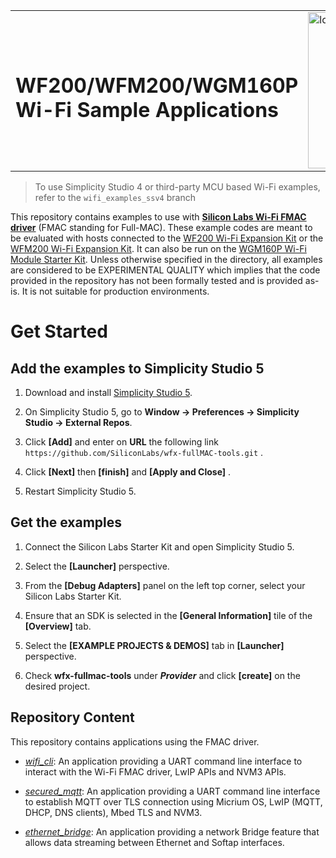 <table border="0">
  <tr>
    <td align="left" valign="middle">
	  <h1>WF200/WFM200/WGM160P<br/>Wi-Fi Sample Applications</h1>
	</td>
	<td align="left" valign="middle">
	  <a href="https://www.silabs.com/wireless/wi-fi">
	    <img src="http://pages.silabs.com/rs/634-SLU-379/images/WGX-transparent.png"  title="Wi-Fi Sample Applications" alt="logo" width="250"/>
	  </a>
	</td>
  </tr>
</table>

> To use Simplicity Studio 4 or third-party MCU based Wi-Fi examples, refer to the `wifi_examples_ssv4` branch

This repository contains examples to use with [**Silicon Labs Wi-Fi FMAC driver**](https://github.com/SiliconLabs/wfx-fullMAC-driver) (FMAC standing for Full-MAC).
These example codes are meant to be evaluated with hosts connected to the [WF200 Wi-Fi Expansion Kit](https://www.silabs.com/products/development-tools/wireless/wi-fi/wf200-expansion-kit) or
the [WFM200 Wi-Fi Expansion Kit](https://www.silabs.com/products/development-tools/wireless/wi-fi/wfm200-expansion-kit).
It can also be run on the [WGM160P Wi-Fi Module Starter Kit](https://www.silabs.com/products/development-tools/wireless/wi-fi/wgm160p-wifi-module-starter-kit).
Unless otherwise specified in the directory, all examples are considered to be EXPERIMENTAL QUALITY which implies that the code provided in the repository has not been formally tested and is provided as-is. It is not suitable for production environments.

# Get Started
## Add the examples to Simplicity Studio 5
1. Download and install [Simplicity Studio 5](https://www.silabs.com/developers/simplicity-studio).

2. On Simplicity Studio 5, go to **Window -> Preferences -> Simplicity Studio -> External Repos**.

3. Click **[Add]** and enter on **URL** the following link `https://github.com/SiliconLabs/wfx-fullMAC-tools.git` .

4. Click **[Next]** then **[finish]** and **[Apply and Close]** .

5. Restart Simplicity Studio 5.

## Get the examples

1. Connect the Silicon Labs Starter Kit and open Simplicity Studio 5.

2. Select the **[Launcher]** perspective.

3. From the **[Debug Adapters]** panel on the left top corner, select your Silicon Labs Starter Kit.

4. Ensure that an SDK is selected in the **[General Information]** tile of the **[Overview]** tab.

5. Select the **[EXAMPLE PROJECTS & DEMOS]** tab in **[Launcher]** perspective.

6. Check **wfx-fullmac-tools** under _**Provider**_ and click **[create]** on the desired project.

## Repository Content

This repository contains applications using the FMAC driver.

  * [*wifi_cli*](./wifi_cli_micriumos/README.md): An application providing a UART command line interface to interact with the Wi-Fi FMAC driver, LwIP APIs and NVM3 APIs.

  * [*secured_mqtt*](./secured_mqtt/README.md): An application providing a UART command line interface to establish MQTT over TLS connection using Micrium OS, LwIP (MQTT, DHCP, DNS clients), Mbed TLS and NVM3.
  * [*ethernet_bridge*](./ethernet_bridge/README.md): An application providing a network Bridge feature that allows data streaming between Ethernet and Softap interfaces.
    